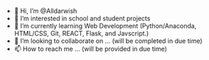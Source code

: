 - 👋 Hi, I’m @Alldarwish
- 👀 I’m interested in school and student projects
- 🌱 I’m currently learning Web Development (Python/Anaconda, HTML/CSS, Git, REACT, Flask, and Javscript.)
- 💞️ I’m looking to collaborate on ... (will be completed in due time)
- 📫 How to reach me ... (will be provided in due time)

<!---
Alldarwish/Alldarwish is a ✨ special ✨ repository because its `README.md` (this file) appears on your GitHub profile.
You can click the Preview link to take a look at your changes.
--->
